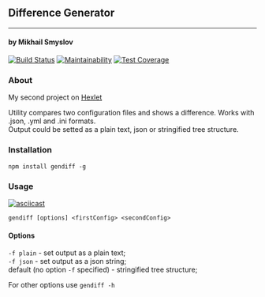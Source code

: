 ## Difference Generator
______________________
#### by Mikhail Smyslov

[![Build Status](https://travis-ci.com/mikhailsmyslov/backend-project-lvl2.svg?branch=master)](https://travis-ci.com/mikhailsmyslov/backend-project-lvl2)
[![Maintainability](https://api.codeclimate.com/v1/badges/4a4251574ea3f5906735/maintainability)](https://codeclimate.com/github/mikhailsmyslov/backend-project-lvl2/maintainability)
[![Test Coverage](https://api.codeclimate.com/v1/badges/4a4251574ea3f5906735/test_coverage)](https://codeclimate.com/github/mikhailsmyslov/backend-project-lvl2/test_coverage)

### About
My second project on [Hexlet](https://ru.hexlet.io)  

Utility compares two configuration files and shows a difference. Works with .json, .yml and .ini formats.  
Output could be setted as a plain text, json or stringified tree structure.

### Installation
`npm install gendiff -g`

### Usage
[![asciicast](https://asciinema.org/a/44UQr2cncup4FLfHvlASIMah1.svg)](https://asciinema.org/a/44UQr2cncup4FLfHvlASIMah1)

`gendiff [options] <firstConfig> <secondConfig>`  

#### Options
`-f plain` - set output as a plain text;  
`-f json` - set output as a json string;  
default (no option `-f` specified) - stringified tree structure;  

For other options use `gendiff -h`
